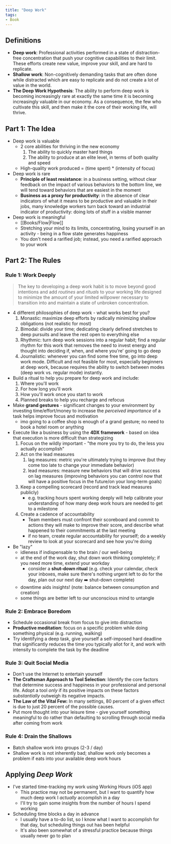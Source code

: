 ```yaml
---
title: "Deep Work"
tags:
- Book
---
```

## Definitions
- **Deep work**: Professional activities performed in a state of distraction-free concentration that push your cognitive capabilities to their limit. These efforts create new value, improve your skill, and are hard to replicate.
- **Shallow work**: Non-cognitively demanding tasks that are often done while distracted which are easy to replicate and do not create a lot of value in the world.
- **The Deep Work Hypothesis**: The ability to perform deep work is becoming increasingly rare at exactly the same time it is becoming increasingly valuable in our economy. As a consequence, the few who cultivate this skill, and then make it the core of their working life, will thrive.
## Part 1: The Idea
- Deep work is valuable
	- 2 core abilities for thriving in the new economy
		1. The ability to quickly master hard things
		2. The ability to produce at an elite level, in terms of both quality and speed
	- High-quality work produced = (time spent) * (intensity of focus)
- Deep work is rare
	- **Principle of least resistance**: in a business setting, without clear feedback on the impact of various behaviors to the bottom line, we will tend toward behaviors that are easiest in the moment
	- **Business as a proxy for productivity**: in the absence of clear indicators of what it means to be productive and valuable in their jobs, many knowledge workers turn back toward an industrial indicator of productivity: doing lots of stuff in a visible manner
- Deep work is meaningful
	- [[Books/Flow|Flow]]
	- Stretching your mind to its limits, concentrating, losing yourself in an activity - being in a flow state generates happiness
	- You don't need a rarified job; instead, you need a rarified approach to your work
## Part 2: The Rules
### Rule 1: Work Deeply
> The key to developing a deep work habit is to move beyond good intentions and add _routines_ and _rituals_ to your working life designed to minimize the amount of your limited willpower necessary to transition into and maintain a state of unbroken concentration.
- 4 different philosophies of deep work - what works best for you?
	1. Monastic: maximize deep efforts by radically minimizing shallow obligations (not realistic for most)
	2. Bimodal: divide your time; dedicating clearly defined stretches to deep pursuits and leave the rest open to everything else
	3. Rhythmic: turn deep work sessions into a regular habit; find a regular rhythm for this work that removes the need to invest energy and thought into deciding if, when, and where you're' going to go deep
	4. Journalistic: whenever you can find some free time, go into deep work mode. Difficult and not feasible for most, especially beginners at deep work, because requires the ability to switch between modes (deep work vs. regular mode) instantly.
- Build a ritual to help you prepare for deep work and include:
	1. Where you'll work 
	2. For how long you'll work
	3. How you'll work once you start to work 
	4. Planned breaks to help you recharge and refocus
- Make **grand gestures** - significant changes to your environment by investing time/effort/money to increase the *perceived importance* of a task helps improve focus and motivation
	- imo going to a coffee shop is enough of a grand gesture; no need to book a hotel room or anything
- Execute like a business by using the **4DX framework** - based on idea that execution is more difficult than strategizing
	1. Focus on the wildly important - "the more you try to do, the less you actually accomplish"
	2. Act on the lead measures 
		1. lag measures: metric you're ultimately trying to improve (but they come too late to change your immediate behavior)
		2. lead measures: measure new behaviors that will drive success on lag measures (improving behaviors you can control now that will have a positive focus in the future/on your long-term goals)
	4. Keep a compelling scorecard (record and track lead measures publicly)
		- e.g. tracking hours spent working deeply will help calibrate your understanding of how many deep work hours are needed to get to a milestone
	5.  Create a cadence of accountability
		- Team members must confront their scoreboard and commit to actions they will make to improve their score, and describe what happened to their commitments at the last meeting 
		-  if no team, create regular accountability for yourself; do a weekly review to look at your scorecard and see how you're doing
- Be "lazy"
	- idleness if indispensable to the brain / our well-being
	- at the end of the work day, shut down work thinking completely; if you need more time, extend your workday
		- consider a **shut-down ritual** (e.g. check your calendar, check your inboxes, make sure there's nothing urgent left to do for the day, plan out our next day ➡️ shut-down complete)
	- downtime aids insights! (note: balance between consumption and creation) 
	- some things are better left to our unconscious mind to untangle

### Rule 2: Embrace Boredom
- Schedule occasional break from focus to give into distraction
- **Productive meditation**: focus on a specific problem while doing something physical (e.g. running, walking)
- Try identifying a deep task, give yourself a self-imposed hard deadline that significantly reduces the time you typically allot for it, and work with intensity to complete the task by the deadline
### Rule 3: Quit Social Media
- Don't use the Internet to entertain yourself
- **The Craftsman Approach to Tool Selection**: Identify the core factors that determine success and happiness in your professional and personal life. Adopt a tool *only* if its positive impacts on these factors *substantially* outweigh its negative impacts.
- **The Law of the Vital Few:** In many settings, 80 percent of a given effect is due to just 20 percent of the possible causes.
- Put more thought into your leisure time - give yourself something meaningful to do rather than defaulting to scrolling through social media after coming from work
### Rule 4: Drain the Shallows
- Batch shallow work into groups (2-3 / day)
- Shallow work is not inherently bad; shallow work only becomes a problem if eats into your available deep work hours

## Applying *Deep Work* 
- I've started time-tracking my work using Working Hours (iOS app) 
	- This practice may not be permanent, but I want to quantify how much deep work I *actually* accomplish in a day
	- I'll try to gain some insights from the number of hours I spend working 
- Scheduling time blocks a day in advance 
	- I usually have a to-do list, so I know what I want to accomplish for that day, but scheduling things out has been helpful
	- It's also been somewhat of a stressful practice because things usually never go to plan 